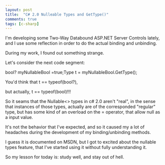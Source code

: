 ```yaml
---
layout: post
title:  "C# 2.0 Nulleable Types and GetType()"
comments: true
tags: [c-sharp]
---
```



I'm developing some Two-Way Databound ASP.NET Server Controls lately, and I use some reflection in order to do the actual binding and unbinding.

During my work, I found out something strange.

Let's consider the next code segment:

bool? myNullableBool =true;Type t = myNullableBool.GetType();

You'd think that t == typeof(bool?),

but actually, t == typeof(bool)!!!

So it seams that the Nullable<> types in c# 2.0 aren't "real", in the sense that instances of those types, actually are of the corresponded "regular" type, but has some kind of an overload on the = operator, that allow null as a input value.

It's not the behavior that I've expected, and so it caused my a lot of headaches during the development of my binding/unbinding methods.

I guess it is documented on MSDN, but I got to excited about the nullable types feature, that I've started using it without fully understanding it. 

So my lesson for today is: study well, and stay out of hell.



